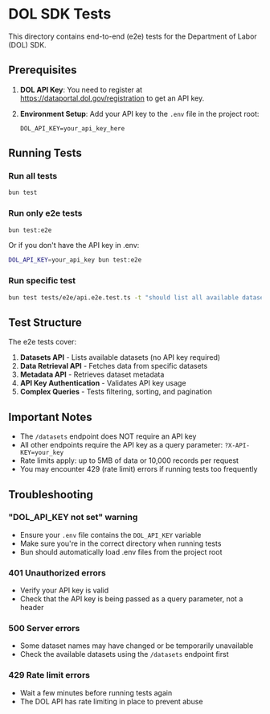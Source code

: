 # DOL SDK Tests

This directory contains end-to-end (e2e) tests for the Department of Labor (DOL) SDK.

## Prerequisites

1. **DOL API Key**: You need to register at https://dataportal.dol.gov/registration to get an API key.

2. **Environment Setup**: Add your API key to the `.env` file in the project root:
   ```
   DOL_API_KEY=your_api_key_here
   ```

## Running Tests

### Run all tests
```bash
bun test
```

### Run only e2e tests
```bash
bun test:e2e
```

Or if you don't have the API key in .env:
```bash
DOL_API_KEY=your_api_key bun test:e2e
```

### Run specific test
```bash
bun test tests/e2e/api.e2e.test.ts -t "should list all available datasets"
```

## Test Structure

The e2e tests cover:

1. **Datasets API** - Lists available datasets (no API key required)
2. **Data Retrieval API** - Fetches data from specific datasets
3. **Metadata API** - Retrieves dataset metadata
4. **API Key Authentication** - Validates API key usage
5. **Complex Queries** - Tests filtering, sorting, and pagination

## Important Notes

- The `/datasets` endpoint does NOT require an API key
- All other endpoints require the API key as a query parameter: `?X-API-KEY=your_key`
- Rate limits apply: up to 5MB of data or 10,000 records per request
- You may encounter 429 (rate limit) errors if running tests too frequently

## Troubleshooting

### "DOL_API_KEY not set" warning
- Ensure your `.env` file contains the `DOL_API_KEY` variable
- Make sure you're in the correct directory when running tests
- Bun should automatically load .env files from the project root

### 401 Unauthorized errors
- Verify your API key is valid
- Check that the API key is being passed as a query parameter, not a header

### 500 Server errors
- Some dataset names may have changed or be temporarily unavailable
- Check the available datasets using the `/datasets` endpoint first

### 429 Rate limit errors
- Wait a few minutes before running tests again
- The DOL API has rate limiting in place to prevent abuse